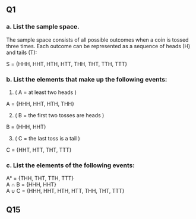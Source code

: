 ## Q1

### a. List the sample space.

The sample space consists of all possible outcomes when a coin is tossed three times. Each outcome can be represented as a sequence of heads (H) and tails (T):

S = \{HHH, HHT, HTH, HTT, THH, THT, TTH, TTT\}

### b. List the elements that make up the following events:

1. \( A = at least two heads \)

A = \{HHH, HHT, HTH, THH\}


2. \( B = the first two tosses are heads \)
   
B = \{HHH, HHT\}


3. \( C = the last toss is a tail \)

C = \{HHT, HTT, THT, TTT\}

### c. List the elements of the following events:

  Aᶜ = \{THH, THT, TTH, TTT\}  
   A &#8745; B = \{HHH, HHT\}  
   A &#8746; C = \{HHH, HHT, HTH, HTT, THH, THT, TTT\}
   
## Q15
   







